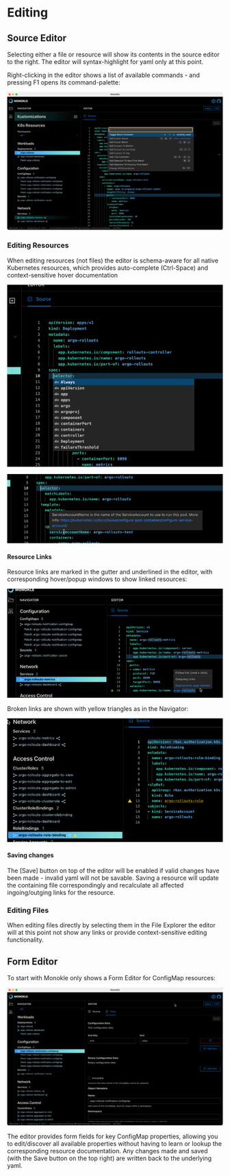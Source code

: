# Editing

## Source Editor

Selecting either a file or resource will show its contents in the source editor to the right. The editor will syntax-highlight for
yaml only at this point.

Right-clicking in the editor shows a list of available commands - and pressing F1 opens its command-palette:

![Source Editor Command Palette](img/source-editor-command-palette.png)

### Editing Resources

When editing resources (not files) the editor is schema-aware for all native Kubernetes resources, which provides
auto-complete (Ctrl-Space) and context-sensitive hover documentation

![Source Editor Auto Complete](img/source-editor-auto-complete.png)

![Source Editor Context Hover](img/source-editor-context-hover.png)

#### Resource Links

Resource links are marked in the gutter and underlined in the editor, with corresponding hover/popup windows to show linked resources:

![Source Editor Resource Links](img/source-editor-resource-links.png)

Broken links are shown with yellow triangles as in the Navigator:

![Source Editor Broken Links](img/source-editor-broken-links.png)

#### Saving changes

The [Save] button on top of the editor will be enabled if valid changes have been made - invalid yaml will not be savable.
Saving a resource will update the containing file correspondingly and recalculate all affected ingoing/outging links for
the resource.

### Editing Files

When editing files directly by selecting them in the File Explorer the editor will at this point not show any links or provide 
context-sensitive editing functionality.

## Form Editor

To start with Monokle only shows a Form Editor for ConfigMap resources:

![Form Editor](img/form-editor.png)

The editor provides form fields for key ConfigMap properties, allowing you to edit/discover all available properties without 
having to learn or lookup the corresponding resource documentation. Any changes made and saved (with the Save button on the top right)
are written back to the underlying yaml.
